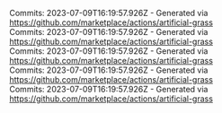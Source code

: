 Commits: 2023-07-09T16:19:57.926Z - Generated via https://github.com/marketplace/actions/artificial-grass
<br>
Commits: 2023-07-09T16:19:57.926Z - Generated via https://github.com/marketplace/actions/artificial-grass
<br>
Commits: 2023-07-09T16:19:57.926Z - Generated via https://github.com/marketplace/actions/artificial-grass
<br>
Commits: 2023-07-09T16:19:57.926Z - Generated via https://github.com/marketplace/actions/artificial-grass
<br>
Commits: 2023-07-09T16:19:57.926Z - Generated via https://github.com/marketplace/actions/artificial-grass
<br>
